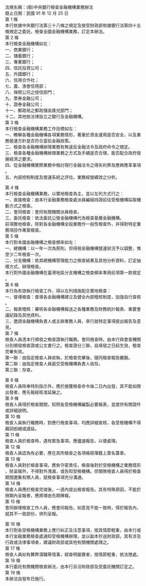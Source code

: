 法規名稱：(廢)中央銀行檢查金融機構業務辦法  
廢止日期：民國 91 年 12 月 25 日  
第 1 條  
本行依據中央銀行法第三十八條之規定及接受財政部依據銀行法第四十五  
條規定之委託，檢查全國金融機構業務，訂定本辦法。  
第 2 條  
本行檢查金融機構如左：  
一、商業銀行；  
二、儲蓄銀行；  
三、專業銀行；  
四、信託投資公司；  
五、外國銀行；  
六、信用合作社；  
七、農、漁會信用部；  
八、保險公司之授信部門；  
九、票券金融公司；  
十、證券金融公司；  
十一、郵政局之郵政儲金匯兌部門；  
十二、其他依法律設立之銀行及金融機構。  
第 3 條  
本行檢查金融機構業務工作目標如左：  
一、瞭解各種金融機構各項業務情形，著重於資金運用是否安全，以及業  
務營運方針是否符合當前金融政策。  
二、檢查各金融機構辦理業務有無違反金融法令及政府命令之規定。  
三、檢查各種金融機構辦理業務之方式及手續是否合理，能否配合政府發  
展經濟之要求。  
四、從金融機構實際業務中檢討現行金融法令之得失利弊及應興應革事項  
。  
五、內部控制制度及營運系統之評估，業務經營績效之分析。  


第 4 條  
本行檢查金融機構業務，以實地檢查為主，並以左列方式行之：  
一、直接檢查：由本行金融業務檢查處派員編組持證前往受檢機構採取機  
動方式之檢查。  
二、會同檢查：會同有關機關派員檢查。  
三、委託檢查：依法委託公營金融機構代為檢查基層金融機構。  
前項實地檢查，除對各金融機構全般業務作一般性檢查外，并得對特定業  
務項目作專案檢查。  
第 5 條  
本行對本國金融機構之檢查頻率如左：  
一、總機構：以一年一次為原則，但得視金融機構營運狀況予以調整，惟  
至少二年檢查一次。  
二、分支機構：依其總機構管理能力之檢查結果及其他分析資料，訂定抽  
樣方式，辦理檢查。  
本行對外國金融機構在臺灣地區分支機構之檢查頻率準用前項第一款規定  
。  
第 6 條  
本行為有效執行檢查工作，得以左列措施配合實地檢查：  
一、督導檢查：督導各金融機構建立及健全內部稽核制度，加強自行查核  
。  
二、報表稽核：審核各金融機構報送之各種業務及財務統計報表、重要會  
議紀錄及其他資料。  
三、邀請金融機構負責人或主辦業務人員，來行就特定事項提出報告及意  
見。  
第 7 條  
檢查人員憑本行頒發之檢查證執行職務。會同檢查時，由本行與會查機關  
分別頒發檢查證或公文書行之。檢查證分三聯，自填發之日起生效，檢查  
完畢失效。  
第一聯：由指定檢查人員收執，於檢查完畢後，隨同檢查報告繳銷。  
第二聯：由指定檢查人員面交受檢機構負責人收存。  
第三聯：存查。  


第 8 條  
檢查人員除奉特別指示外，應於接獲檢查命令後二日內出發，其不能如限  
出發者，應先報經核准延展之。  
第 9 條  
檢查人員得於檢查期間，知照各受檢機構編製必要報表，並提供有關證件  
或詳細說明。  
第 10 條  
檢查人員執行職務時，對應行檢查事項，均應詳細查核，各受檢機構不得  
藉詞拒絕或諉延。  
第 11 條  
檢查人員於檢查時，遇有緊急事項，應儘速報告，以便處理。  
第 12 條  
檢查人員認為有必要，應在其所檢查之各項帳冊簿籍上簽名蓋章。  
第 13 條  
檢查人員對於檢查事項，應負守密責任，檢查後對於受檢機構之業務情形  
，除呈報外，不得對外洩漏，或告知受檢機構。但領隊檢查人員得於檢查  
期間邀集有關人員，就檢查事項充分溝通。  
第 14 條  
檢查人員應於檢查完竣後，一週內提出檢查報告。其有特殊原因，不能於  
限期內呈報者，應將理由先期陳報。  
第 15 條  
會同辦理檢查工作人員，應會同報告。如意見不能一致時，得於報告內，  
就其不一致部份，併列呈報。  


第 16 條  
本行對各受檢機構業務上應行糾正及注意事項，按其情節輕重，由本行或  
本行金融業務檢查處通知受檢機構辦理，並以副本抄送財政部。其有涉及  
行政或法律事項者，建議財政部或其他有關機關處理之。  
第 17 條  
檢查人員如有舞弊瀆職等情事，經查明屬實者，按情節輕重，依法懲處。  
第 18 條  
本行委託有關機關檢查辦法，由本行另洽財政部及受委託機關訂定之。  
第 19 條  
本辦法自發布日施行。  


